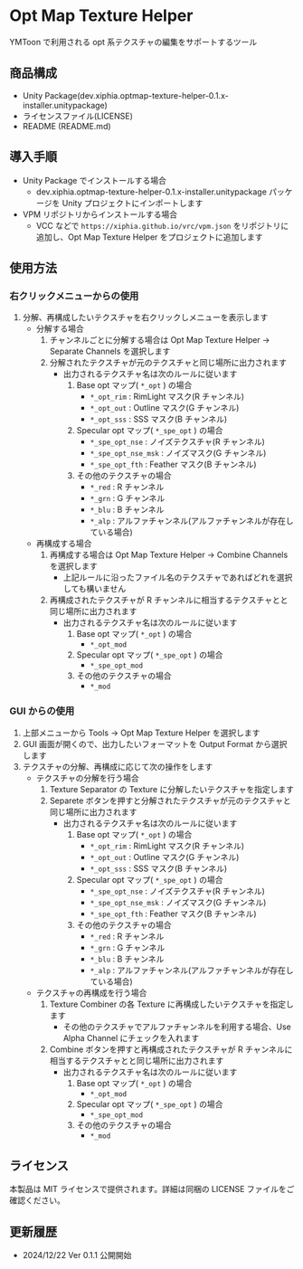 # Opt Map Texture Helper

YMToon で利用される opt 系テクスチャの編集をサポートするツール

## 商品構成

* Unity Package(dev.xiphia.optmap-texture-helper-0.1.x-installer.unitypackage)
* ライセンスファイル(LICENSE)
* README (README.md)

## 導入手順

* Unity Package でインストールする場合
    * dev.xiphia.optmap-texture-helper-0.1.x-installer.unitypackage パッケージを Unity プロジェクトにインポートします
* VPM リポジトリからインストールする場合
    * VCC などで `https://xiphia.github.io/vrc/vpm.json` をリポジトリに追加し、Opt Map Texture Helper をプロジェクトに追加します

## 使用方法

### 右クリックメニューからの使用

1. 分解、再構成したいテクスチャを右クリックしメニューを表示します
    * 分解する場合
        1. チャンネルごとに分解する場合は Opt Map Texture Helper -> Separate Channels を選択します
        2. 分解されたテクスチャが元のテクスチャと同じ場所に出力されます
            * 出力されるテクスチャ名は次のルールに従います
                1. Base opt マップ( `*_opt` ) の場合
                    * `*_opt_rim` : RimLight マスク(R チャンネル)
                    * `*_opt_out` : Outline マスク(G チャンネル)
                    * `*_opt_sss` : SSS マスク(B チャンネル)
                2. Specular opt マップ( `*_spe_opt` ) の場合
                    * `*_spe_opt_nse` : ノイズテクスチャ(R チャンネル)
                    * `*_spe_opt_nse_msk` : ノイズマスク(G チャンネル)
                    * `*_spe_opt_fth` : Feather マスク(B チャンネル)
                3. その他のテクスチャの場合
                    * `*_red` : R チャンネル
                    * `*_grn` : G チャンネル
                    * `*_blu` : B チャンネル
                    * `*_alp` : アルファチャンネル(アルファチャンネルが存在している場合)
    * 再構成する場合
        1. 再構成する場合は Opt Map Texture Helper -> Combine Channels を選択します
            * 上記ルールに沿ったファイル名のテクスチャであればどれを選択しても構いません
        2. 再構成されたテクスチャが R チャンネルに相当するテクスチャとと同じ場所に出力されます
            * 出力されるテクスチャ名は次のルールに従います
                1. Base opt マップ( `*_opt` ) の場合
                    * `*_opt_mod`
                2. Specular opt マップ( `*_spe_opt` ) の場合
                    * `*_spe_opt_mod`
                3. その他のテクスチャの場合
                    * `*_mod`

### GUI からの使用

1. 上部メニューから Tools -> Opt Map Texture Helper を選択します
2. GUI 画面が開くので、出力したいフォーマットを Output Format から選択します
3. テクスチャの分解、再構成に応じて次の操作をします
    * テクスチャの分解を行う場合
        1. Texture Separator の Texture に分解したいテクスチャを指定します
        2. Separete ボタンを押すと分解されたテクスチャが元のテクスチャと同じ場所に出力されます
            * 出力されるテクスチャ名は次のルールに従います
                1. Base opt マップ( `*_opt` ) の場合
                    * `*_opt_rim` : RimLight マスク(R チャンネル)
                    * `*_opt_out` : Outline マスク(G チャンネル)
                    * `*_opt_sss` : SSS マスク(B チャンネル)
                2. Specular opt マップ( `*_spe_opt` ) の場合
                    * `*_spe_opt_nse` : ノイズテクスチャ(R チャンネル)
                    * `*_spe_opt_nse_msk` : ノイズマスク(G チャンネル)
                    * `*_spe_opt_fth` : Feather マスク(B チャンネル)
                3. その他のテクスチャの場合
                    * `*_red` : R チャンネル
                    * `*_grn` : G チャンネル
                    * `*_blu` : B チャンネル
                    * `*_alp` : アルファチャンネル(アルファチャンネルが存在している場合)
    * テクスチャの再構成を行う場合
        1. Texture Combiner の各 Texture に再構成したいテクスチャを指定します
            * その他のテクスチャでアルファチャンネルを利用する場合、Use Alpha Channel にチェックを入れます
        2. Combine ボタンを押すと再構成されたテクスチャが R チャンネルに相当するテクスチャとと同じ場所に出力されます
            * 出力されるテクスチャ名は次のルールに従います
                1. Base opt マップ( `*_opt` ) の場合
                    * `*_opt_mod`
                2. Specular opt マップ( `*_spe_opt` ) の場合
                    * `*_spe_opt_mod`
                3. その他のテクスチャの場合
                    * `*_mod`

## ライセンス

本製品は MIT ライセンスで提供されます。詳細は同梱の LICENSE ファイルをご確認ください。

## 更新履歴

* 2024/12/22 Ver 0.1.1 公開開始
